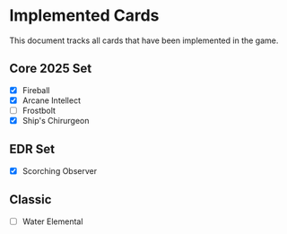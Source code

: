 # Implemented Cards

This document tracks all cards that have been implemented in the game.

## Core 2025 Set

- [x] Fireball
- [x] Arcane Intellect
- [ ] Frostbolt
- [x] Ship's Chirurgeon

## EDR Set

- [x] Scorching Observer

## Classic

- [ ] Water Elemental
